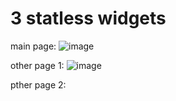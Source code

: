 # 3 statless widgets

main page:
![image](https://user-images.githubusercontent.com/116554878/223154006-ee6362cc-aa0b-4b21-a742-867af4e06723.png)

other page 1:
![image](https://user-images.githubusercontent.com/116554878/223154317-81f3d536-9e8c-41f5-9090-fe130143cf81.png)

pther page 2:
